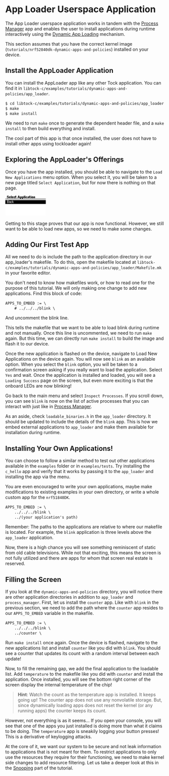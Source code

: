 # App Loader Userspace Application

The App Loader userspace application works in tandem with the
[Process Manager](./process-manager.md) app and enables the user to install
applications during runtime interactively using the
[Dynamic App Loading](../setup/dynamic-app-loading.md) mechanism.

This section assumes that you have the correct kernel image
(`tutorials/nrf52840dk-dynamic-apps-and-policies`) installed on your device.

## Install the AppLoader Application

You can install the AppLoader app like any other Tock application. You can find
it in `libtock-c/examples/tutorials/dynamic-apps-and-policies/app_loader`.

```
$ cd libtock-c/examples/tutorials/dynamic-apps-and-policies/app_loader
$ make
$ make install
```

We need to run `make` once to generate the dependent header file, and a
`make install` to then build everything and install.

The cool part of this app is that once installed, the user does not have to
install other apps using tockloader again!

## Exploring the AppLoader's Offerings

Once you have the app installed, you should be able to navigate to the
`Load New Applications` menu option. When you select it, you will be taken to a
new page titled `Select Application`, but for now there is nothing on that page.

![Empty Select App](../../imgs/dynamic_apps_tutorial_app-loader_select_empty.gif)

Getting to this stage proves that our app is now functional. However, we still
want to be able to load new apps, so we need to make some changes.

## Adding Our First Test App

All we need to do is include the path to the application directory in our
app_loader's makefile. To do this, open the makefile located at
`libtock-c/examples/tutorials/dynamic-apps-and-policies/app_loader/Makefile.mk`
in your favorite editor.

You don't need to know how makefiles work, or how to read one for the purpose of
this tutorial. We will only making one change to add new applications. Find this
block of code:

```
APPS_TO_EMBED := \
	# ../../../blink \
```

And uncomment the blink line.

This tells the makefile that we want to be able to load blink during runtime and
not manually. Once this line is uncommented, we need to run `make` again. But
this time, we can directly run `make install` to build the image and flash it to
our device.

Once the new application is flashed on the device, navigate to Load New
Applications on the device again. You will now see `blink` as an available
option. When you select the `blink` option, you will be taken to a confirmation
screen asking if you really want to load the application. Select `Yes` and wait.
Once the application is installed and loaded, you will see a `Loading Success`
page on the screen, but even more exciting is that the onboard LEDs are now
blinking!

Go back to the main menu and select `Inspect Processes`. If you scroll down, you
can see `blink` is now on the list of active processes that you can interact
with just like in [Process Manager](./process-manager.md).

As an aside, check `loadable_binaries.h` in the `app_loader` directory. It
should be updated to include the details of the `blink` app. This is how we
embed external applications to `app_loader` and make them available for
installation during runtime.

## Installing Your Own Applications!

You can choose to follow a similar method to test out other applications
available in the `examples` folder or in `examples/tests`. Try installing the
`c_hello` app and verify that it works by passing it to the `app_loader` and
installing the app via the menu.

You are even encouraged to write your own applications, maybe make modifications
to existing examples in your own directory, or write a whole custom app for the
`nrf51840DK`.

```
APPS_TO_EMBED := \
	../../../blink \
    ../(your application's path)
```

Remember: The paths to the applications are relative to where our makefile is
located. For example, the `blink` application is three levels above the
`app_loader` application.

Now, there is a high chance you will see something reminiscent of static from
old cable televisions. While not that exciting, this means the screen is not
fully utilized and there are apps for whom that screen real estate is reserved.

## Filling the Screen

If you look at the `dynamic-apps-and-policies` directory, you will notice there
are other application directories in addition to `app_loader` and
`process_manager`. First, let us install the `counter` app. Like with `blink` in
the previous section, we need to add the path where the `counter` app resides to
our `APPS_TO_EMBED` variable in the makefile.

```
APPS_TO_EMBED := \
	../../../blink \
    ../counter \
```

Run `make install` once again. Once the device is flashed, navigate to the new
applications list and install `counter` like you did with `blink`. You should
see a counter that updates its count with a random interval between each update!

Now, to fill the remaining gap, we add the final application to the loadable
list. Add `temperature` to the makefile like you did with `counter` and install
the application. Once installed, you will see the bottom right corner of the
screen display the internal temperature of the chip!

> **Hint**: Watch the count as the temperature app is installed. It keeps going
> up! The counter app does not use any nonvolatile storage. But, since
> dynamically loading apps does not reset the kernel (or any running apps) the
> counter keeps its count.

However, not everything is as it seems... If you open your console, you will see
that one of the apps you just installed is doing more than what it claims to be
doing. The `temperature` app is sneakily logging your button presses! This is a
derivative of keylogging attacks.

At the core of it, we want our system to be secure and not leak information to
applications that is not meant for them. To restrict applications to only use
the resources they require for their functioning, we need to make kernel side
changes to add resource filtering. Let us take a deeper look at this in the
[Snooping](./snooping.md) part of the tutorial.
